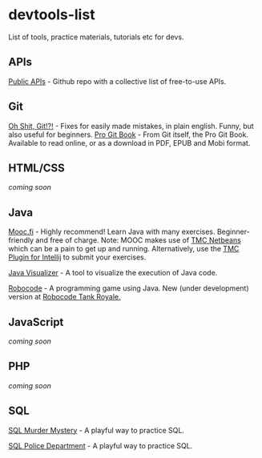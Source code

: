 # devtools-list

List of tools, practice materials, tutorials etc for devs.

## APIs

[Public APIs](https://github.com/public-apis/public-apis) - Github repo with a collective list of free-to-use APIs.

## Git

[Oh Shit, Git!?!](https://ohshitgit.com/) - Fixes for easily made mistakes, in plain english. Funny, but also useful for beginners.
[Pro Git Book](https://git-scm.com/book/en/v2) - From Git itself, the Pro Git Book. Available to read online, or as a download in PDF, EPUB and Mobi format.

## HTML/CSS

_coming soon_

## Java

[Mooc.fi](https://www.mooc.fi/en/) - Highly recommend! Learn Java with many exercises. Beginner-friendly and free of charge. Note: MOOC makes use of [TMC Netbeans](https://www.mooc.fi/en/installation/netbeans/) which can be a pain to get up and running. Alternatively, use the [TMC Plugin for Intellij](https://plugins.jetbrains.com/plugin/8551-tmc-plugin-for-intellij) to submit your exercises.

[Java Visualizer](https://cscircles.cemc.uwaterloo.ca/java_visualize/) - A tool to visualize the execution of Java code.

[Robocode](https://robocode.sourceforge.io/) - A programming game using Java. New (under development) version at [Robocode Tank Royale.](https://github.com/robocode-dev/tank-royale)

## JavaScript

_coming soon_

## PHP

_coming soon_

## SQL

[SQL Murder Mystery](https://mystery.knightlab.com/) - A playful way to practice SQL.

[SQL Police Department](https://sqlpd.com/) - A playful way to practice SQL.
